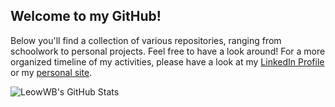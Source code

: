 ## Welcome to my GitHub!

Below you'll find a collection of various repositories, ranging from schoolwork to personal projects. Feel free to have a look around! For a more organized timeline of my activities, please have a look at my [LinkedIn Profile](https://www.linkedin.com/in/leowwb/) or my [personal site](leowwenb.in).

![LeowWB's GitHub Stats](https://github-readme-stats.vercel.app/api?username=leowwb&hide=stars&count_private=true&show_icons=true&include_all_commits=true&theme=material-palenight)

<!--
**LeowWB/LeowWB** is a ✨ _special_ ✨ repository because its `README.md` (this file) appears on your GitHub profile.

Here are some ideas to get you started:

- 🔭 I’m currently working on ...
- 🌱 I’m currently learning ...
- 👯 I’m looking to collaborate on ...
- 🤔 I’m looking for help with ...
- 💬 Ask me about ...
- 📫 How to reach me: ...
- 😄 Pronouns: ...
- ⚡ Fun fact: ...
-->
